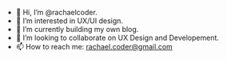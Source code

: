 - 👋 Hi, I’m @rachaelcoder.
- 👀 I’m interested in UX/UI design.
- 🌱 I’m currently building my own blog.
- 💞️ I’m looking to collaborate on UX Design and Developement.
- 📫 How to reach me: rachael.coder@gmail.com

<!---
rachaelcoder/rachaelcoder is a ✨ special ✨ repository because its `README.md` (this file) appears on your GitHub profile.
You can click the Preview link to take a look at your changes.
--->
